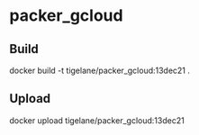 # packer_gcloud

## Build

docker build -t tigelane/packer_gcloud:13dec21 .

## Upload

docker upload tigelane/packer_gcloud:13dec21

